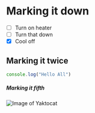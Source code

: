 # Marking it down

- [ ] Turn on heater
- [ ] Turn that down
- [x] Cool off

## Marking it twice

```javascript
console.log("Hello All")
``` 
##### Marking it fifth


![Image of Yaktocat](https://octodex.github.com/images/yaktocat.png)
